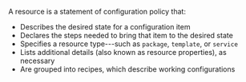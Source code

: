 A resource is a statement of configuration policy that:

-   Describes the desired state for a configuration item
-   Declares the steps needed to bring that item to the desired state
-   Specifies a resource type---such as `package`, `template`, or
    `service`
-   Lists additional details (also known as resource properties), as
    necessary
-   Are grouped into recipes, which describe working configurations